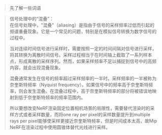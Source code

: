 > 先了解一些词语

> 信号处理中的“混叠”：  
> 在信号处理中，"混叠"（aliasing）是指由于信号的采样频率过低而引起的频谱重叠现象。它是一个常见的问题，特别是在模拟信号转换为数字信号的过程中。
> 
> 当对连续时间信号进行采样时，需要按照一定的时间间隔对信号进行采样，将其转换为离散时间信号。采样过程相当于在时间轴上截取了一系列样本点，形成离散的采样序列。然而，如果采样频率不足以捕捉到信号中的高频内容，就会出现混叠现象。
> 
> 混叠通常发生在信号的频率超过采样频率的一半时。采样频率的一半被称为奈奎斯特频率（Nyquist frequency）。如果信号中的频率高于奈奎斯特频率，则会发生混叠。在混叠过程中，高于奈奎斯特频率的部分将被错误地映射到低于奈奎斯特频率的频率范围内。
>
> 所以要想改变NeRF渲染固定位置相机场景的局限性，需要替代渲染时的采样方式或者采样数量，而将one ray per pixel的采样数量提升到multiple rays per pixel能够使采样更接近奈奎斯特频率，但是时间成本太高，故Mip NeRF在渲染过程中使用圆锥体替代光线进行采样。
